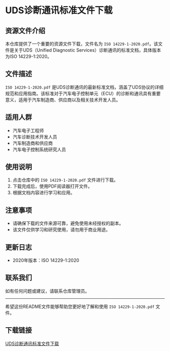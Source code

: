 # UDS诊断通讯标准文件下载

## 资源文件介绍

本仓库提供了一个重要的资源文件下载，文件名为 `ISO 14229-1-2020.pdf`。该文件是关于UDS（Unified Diagnostic Services）诊断通讯的标准文档，具体版本为ISO 14229-1:2020。

## 文件描述

`ISO 14229-1-2020.pdf` 是UDS诊断通讯的最新标准文档，涵盖了UDS协议的详细规范和应用指南。该标准对于汽车电子控制单元（ECU）的诊断和通讯具有重要意义，适用于汽车制造商、供应商以及相关技术开发人员。

## 适用人群

- 汽车电子工程师
- 汽车诊断技术开发人员
- 汽车制造商和供应商
- 汽车电子控制系统研究人员

## 使用说明

1. 点击仓库中的 `ISO 14229-1-2020.pdf` 文件进行下载。
2. 下载完成后，使用PDF阅读器打开文件。
3. 根据文档内容进行学习和应用。

## 注意事项

- 请确保下载的文件来源可靠，避免使用未经授权的副本。
- 该文件仅供学习和研究使用，请勿用于商业用途。

## 更新日志

- 2020年版本：ISO 14229-1:2020

## 联系我们

如有任何问题或建议，请联系仓库管理员。

---

希望这份README文件能够帮助您更好地了解和使用 `ISO 14229-1-2020.pdf` 文件。

## 下载链接

[UDS诊断通讯标准文件下载](https://pan.quark.cn/s/689fe7233a34)